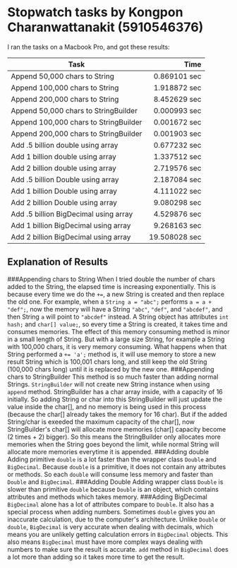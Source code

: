 # Stopwatch tasks by Kongpon Charanwattanakit (5910546376)
I ran the tasks on a Macbook Pro, and got
these results:

 Task | Time
 --------------------------------------|-------:
 Append 50,000 chars to String | 0.869101 sec
 Append 100,000 chars to String | 1.918872 sec
 Append 200,000 chars to String | 8.452629 sec
 Append 50,000 chars to StringBuilder | 0.000993 sec
 Append 100,000 chars to StringBuilder | 0.001672 sec
 Append 200,000 chars to StringBuilder | 0.001903 sec
 Add .5 billion double using array | 0.677232 sec
 Add 1 billion double using array | 1.337512 sec
 Add 2 billion double using array | 2.719576 sec
 Add .5 billion Double using array | 2.187084 sec
 Add 1 billion Double using array | 4.111022 sec
 Add 2 billion Double using array | 9.080298 sec
 Add .5 billion BigDecimal using array | 4.529876 sec
 Add 1 billion BigDecimal using array | 9.268163 sec
 Add 2 billion BigDecimal using array | 19.508028 sec

## Explanation of Results
###Appending chars to String
When I tried double the number of chars added to the String, the elapsed time is increasing exponentially. This is because every time we do the `+=`, a new String is created and then replace the old one. For example, when a `String a = "abc";` performs `a = a + "def";`, now the memory will have a String `"abc"`, `"def"`, and `"abcdef"`, and then String `a` will point to `"abcdef"` instead. A String object has attributes `int hash;` and `char[] value;`, so every time a String is created, it takes time and consumes memories. The effect of this memory consuming method is minor in a small length of String. But with a large size String, for example a String with 100,000 chars, it is very memory consuming. What happens when that String performed a `+= 'a';` method is, it will use memory to store a new result String which is 100,001 chars long, and still keep the old String (100,000 chars long) until it is replaced by the new one.
###Appending chars to StringBuilder
This method is so much faster than adding normal Strings. `StringBuilder` will not create new String instance when using `append` method. StringBuilder has a char array inside, with a capacity of 16 initially. So adding String or char into this StringBuilder will just update the value inside the char[], and no memory is being used in this process (because the char[] already takes the memory for 16 char). But if the added String/char is exeeded the maximum capacity of the char[], now StringBuilder's char[] will allocate more memories (char[] capacity become (2 times + 2) bigger). So this means the StringBuilder only allocates more memories when the String goes beyond the limit, while normal String will allocate more memories everytime it is appended.
###Adding double
Adding primitive `double` is a lot faster than the wrapper class `Double` and `BigDecimal`. Because `double` is a primitive, it does not contain any attributes or methods. So each `double` will consume less memory and faster than `Double` and `BigDecimal`.
###Adding Double
Adding wrapper class `Double` is slower than primitive `double` because `Double` is an object, which contains attributes and methods which takes memory.
###Adding BigDecimal
`BigDecimal` alone has a lot of attributes compare to `Double`. It also has a special process when adding numbers. Sometimes `double` gives you an inaccurate calculation, due to the computer's architecture. Unlike `Double` or `double`, `BigDecimal` is very accurate when dealing with decimals, which means you are unlikely getting calculation errors in `BigDecimal` objects. This also means `BigDecimal` must have more complex ways dealing with numbers to make sure the result is accurate. `add` method in `BigDecimal` does a lot more than adding so it takes more time to get the result.

